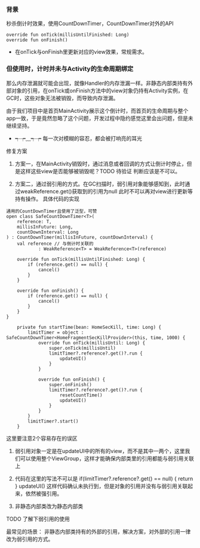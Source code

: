 ### 背景
秒杀倒计时效果，使用CountDownTimer，CountDownTimer对外的API 
```
override fun onTick(millisUntilFinished: Long)
override fun onFinish()
```
- 在onTick与onFinish里更新对应的view效果，常规需求。

### 但使用时，计时并未与Activity的生命周期绑定
那么内存泄漏就可能会出现，就像Handler的内存泄漏一样。非静态内部类持有外部对象的引用，在onTick或onFinish方法中的view对象仍持有Activity实例，在GC时，这些对象无法被销毁，而导致内存泄漏。

由于我们项目中是首页MainActivity展示这个倒计时，而首页的生命周期与整个app一致，于是竟然忽略了这个问题，开发过程中隐约感觉这里会出问题，但是未继续坚持。
- ┭┮﹏┭┮ 每一次对模糊的容忍，都会被打响亮的耳光


修复方案
1. 方案一，在MainActivity销毁时，通过消息或者回调的方式让倒计时停止，但是这样这些view是否能够被销毁呢？TODO 待验证 判断应该是不可以。

2. 方案二，通过弱引用的方式。在GC扫描时，弱引用对象能够感知到，此时通过weakReference.get()获取到的引用为null  此时不可以再对view进行更新等持有操作。 具体代码的实现
```
通用的CountDownTimer且使用了泛型，可赞
open class SafeCountDownTimer<T>(
	reference: T,
	millisInFuture: Long,
	countDownInterval: Long
) : CountDownTimer(millisInFuture, countDownInterval) {
	val reference // 与倒计时关联的
			: WeakReference<T> = WeakReference<T>(reference)

	override fun onTick(millisUntilFinished: Long) {
		if (reference.get() == null) {
			cancel()
		}
	}

	override fun onFinish() {
		if (reference.get() == null) {
			cancel()
		}
	}
}
```

```
	private fun startTime(bean: HomeSecKill, time: Long) {
		limitTimer = object : SafeCountDownTimer<HomeFragmentSecKillProvider>(this, time, 1000) {
			override fun onTick(millisUntil: Long) {
				super.onTick(millisUntil)
				limitTimer?.reference?.get()?.run {
					updateUI()
				}
			}

			override fun onFinish() {
				super.onFinish()
				limitTimer?.reference?.get()?.run {
					resetCountTime()
                    updateUI()
				}
			}
		}
		limitTimer?.start()
	}
```

这里要注意2个容易存在的误区
1. 弱引用对象一定是在updateUI中的所有的view，而不是其中一两个，这里我们可以使用整个ViewGroup，这样才能确保内部类里的引用都能与弱引用关联上

2. 代码在这里的写法不可以是
if(limitTimer?.reference?.get() == null) {
    return
}
updateUI()
这样代码确认未执行到，但是对象的引用并没有与弱引用关联起来，依然被强引用。

3. 非静态内部类改为静态内部类

TODO 了解下弱引用的使用

最常见的场景：
非静态内部类持有的外部的引用，解决方案，对外部的引用一律改为弱引用的方式。




